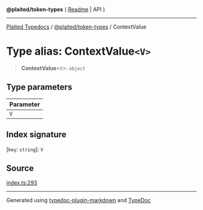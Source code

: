 **@plaited/token-types** ( [Readme](../README.md) \| API )

***

[Plaited Typedocs](../../../modules.md) / [@plaited/token-types](../modules.md) / ContextValue

# Type alias: ContextValue`<V>`

> **ContextValue**\<`V`\>: `object`

## Type parameters

| Parameter |
| :------ |
| `V` |

## Index signature

 \[`key`: `string`\]: `V`

## Source

[index.ts:293](https://github.com/plaited/plaited/blob/d85458a/libs/token-types/src/index.ts#L293)

***

Generated using [typedoc-plugin-markdown](https://www.npmjs.com/package/typedoc-plugin-markdown) and [TypeDoc](https://typedoc.org/)
